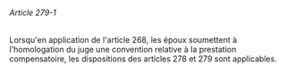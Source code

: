 ###### Article 279-1

Lorsqu'en application de l'article 268, les époux soumettent à l'homologation du juge une convention relative à la prestation compensatoire, les dispositions des articles 278 et 279 sont applicables.

